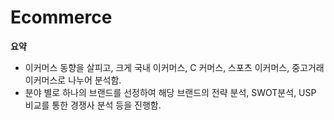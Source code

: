 # Ecommerce

**요약**

- 이커머스 동향을 살피고, 크게 국내 이커머스, C 커머스, 스포츠 이커머스, 중고거래 이커머스로 나누어 분석함.
- 분야 별로 하나의 브랜드를 선정하여 해당 브랜드의 전략 분석, SWOT분석, USP 비교를 통한 경쟁사 분석 등을 진행함.
